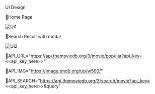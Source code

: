 
UI Design

🔵Home Page

![Ui1](https://user-images.githubusercontent.com/65387743/208254231-ea90c2e1-23c3-4e88-8e59-7d95b2f69001.PNG)






🔵Search Result with modal

![Ui2](https://user-images.githubusercontent.com/65387743/208254257-fe6b6bba-0c41-47ba-9c62-af0f43fe269b.PNG)




📌API_URL="https://api.themoviedb.org/3/movie/popular?api_key=<<api_key_here>>"

📌API_IMG="https://image.tmdb.org/t/p/w500/"

📌API_SEARCH="https://api.themoviedb.org/3/search/movie?api_key=<<api_key_here>>&query"
